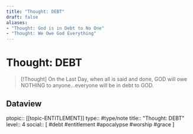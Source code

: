 ```yaml
---
title: "Thought: DEBT"
draft: false
aliases:
- "Thought: God is in Debt to No One"
- "Thought: We Owe God Everything"
---
```

# Thought: DEBT
> [!Thought]
> On the Last Day, when all is said and done, GOD will owe NOTHING to anyone…everyone will be in debt to GOD.

## Dataview
ptopic:: [[topic-ENTITLEMENT]]
type:: #type/note
title:: "Thought: DEBT"
level:: 4
social:: [ #debt #entitlement #apocalypse #worship #grace ]